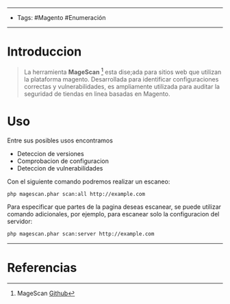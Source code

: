 --------------
 - Tags: #Magento #Enumeración 
--------------

# Introduccion
>La herramienta **MageScan** [^1] esta dise;ada para sitios web que utilizan la plataforma magento. Desarrollada para identificar configuraciones correctas y vulnerabilidades, es ampliamente utilizada para auditar la seguridad de tiendas en linea basadas en Magento.

# Uso 
Entre sus posibles usos encontramos
- Deteccion de versiones 
- Comprobacion de configuracion
- Deteccion de vulnerabilidades

Con el siguiente comando podremos realizar un escaneo:

```bash
php magescan.phar scan:all http://example.com
```

Para especificar que partes de la pagina deseas escanear, se puede utilizar comando adicionales, por ejemplo, para escanear solo la configuracion del servidor: 

```bash
php magescan.phar scan:server http://example.com
```


-----------
# Referencias

[^1]: MageScan  [Github](https://github.com/steverobbins/magescan)

